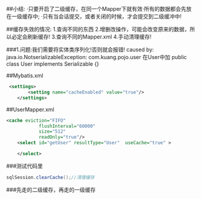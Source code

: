 ##小结:
    ·只要开启了二级缓存，在同一个Mapper下就有效·所有的数据都会先放在一级缓存中;
    ·只有当会话提交，或者关闭的时候，才会提交到二级缓冲中!


##缓存失效的情况:
        1.查询不同的东西
        2.增删改操作，可能会改变原来的数据，所以必定会刷新缓存!
        3.查询不同的Mapper.xml
        4.手动清理缓存!


###1.问题:我们需要将实体类序列化!否则就会报错!
  caused by: java.io.NotserializableException: com.kuang.pojo.user
  在User中加
  public class User implements Serializable {}


##Mybatis.xml
```xml
 <settings>
        <setting name="cacheEnabled" value="true"/>
    </settings>
```


##UserMapper.xml
```xml
<cache eviction="FIFO"
            flushInterval="60000"
            size="512"
            readOnly="true"/>
    <select id="getUser" resultType="User"  useCache="true" >

    </select>
```

###测试代码里
```java
sqlSession.clearCache();//清理缓存
```
       
###先走的二级缓存，再走的一级缓存